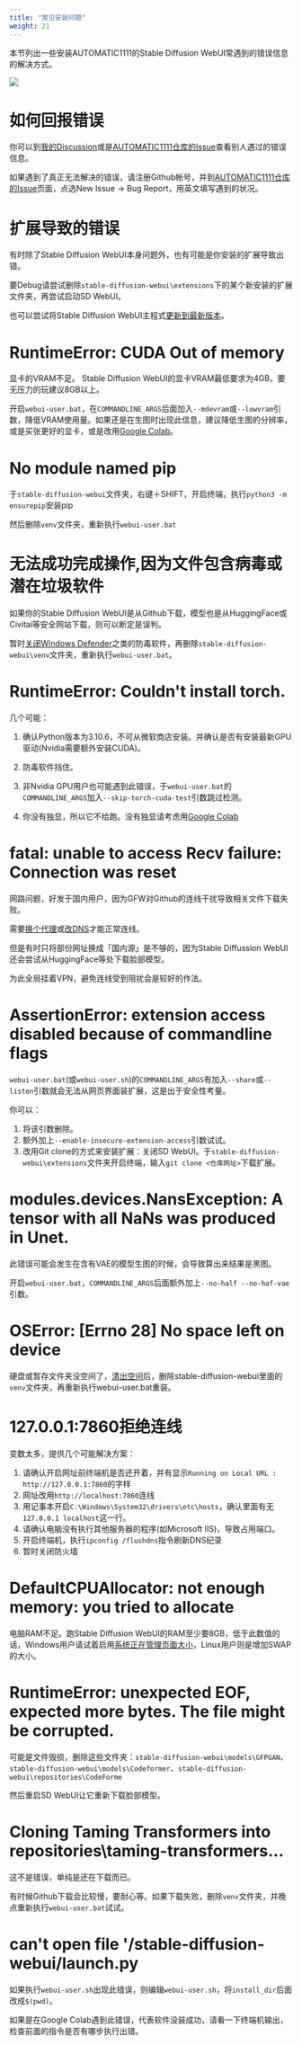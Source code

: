 ```yaml
---
title: "常见安装问题"
weight: 21
---
```


本节列出一些安装AUTOMATIC1111的Stable Diffusion WebUI常遇到的错误信息的解决方式。

![](../../../images/00040-3462613574.png)


# 如何回报错误

你可以到[我的Discussion](https://github.com/ivon852/netlify-ivon-blog-comments/discussions/437)或是[AUTOMATIC1111仓库的Issue](https://github.com/AUTOMATIC1111/stable-diffusion-webui/issues)查看别人遇过的错误信息。

如果遇到了真正无法解决的错误，请注册Github帐号，并到[AUTOMATIC1111仓库的Issue](https://github.com/AUTOMATIC1111/stable-diffusion-webui/issues)页面，点选New Issue → Bug Report，用英文填写遇到的状况。


# 扩展导致的错误

有时除了Stable Diffusion WebUI本身问题外，也有可能是你安装的扩展导致出错。

要Debug请尝试删除`stable-diffusion-webui\extensions`下的某个新安装的扩展文件夹，再尝试启动SD WebUI。

也可以尝试将Stable Diffusion WebUI主程式[更新到最新版本](../features/how-to-update/)。


# RuntimeError: CUDA Out of memory

显卡的VRAM不足。 Stable Diffusion WebUI的显卡VRAM最低要求为4GB，要无压力的玩建议8GB以上。

开启`webui-user.bat`，在`COMMANDLINE_ARGS`后面加入`--mdevram`或`--lowvram`引数，降低VRAM使用量。如果还是在生图时出现此信息，建议降低生图的分辨率，或是买张更好的显卡，或是改用[Google Colab](https://ivonblog.com/posts/google-colab-stable-diffusion-webui/)。


# No module named pip

于`stable-diffusion-webui`文件夹，右键＋SHIFT，开启终端，执行`python3 -m ensurepip`安装pip

然后删除`venv`文件夹，重新执行`webui-user.bat`


# 无法成功完成操作,因为文件包含病毒或潜在垃圾软件

如果你的Stable Diffusion WebUI是从Github下载，模型也是从HuggingFace或Civitai等安全网站下载，则可以断定是误判。

暂时[关闭Windows Defender](https://adersaytech.com/tutorial/kb-article/disable-windows-defender.html)之类的防毒软件，再删除`stable-diffusion-webui\venv`文件夹，重新执行`webui-user.bat`。


# RuntimeError: Couldn't install torch.

几个可能：

1. 确认Python版本为3.10.6，不可从微软商店安装。并确认是否有安装最新GPU驱动(Nvidia需要额外安装CUDA)。

2. 防毒软件挡住。

3. 非Nvidia GPU用户也可能遇到此错误，于`webui-user.bat`的`COMMANDLINE_ARGS`加入`--skip-torch-cuda-test`引数跳过检测。

4. 你没有独显，所以它不给跑。没有独显请考虑用[Google Colab](https://ivonblog.com/posts/google-colab-stable-diffusion-webui/)


# fatal: unable to access Recv failure: Connection was reset

网路问题，好发于国内用户，因为GFW对Github的连线干扰导致相关文件下载失败。

需要[换个代理](https://www.bilibili.com/read/cv21253533/)或[改DNS](https://zhuanlan.zhihu.com/p/571519560)才能正常连线。

但是有时只将部份网址换成「国内源」是不够的，因为Stable Diffussion WebUI还会尝试从HuggingFace等处下载脸部模型。

为此全局挂着VPN，避免连线受到阻扰会是较好的作法。


# AssertionError: extension access disabled because of commandline flags

`webui-user.bat`(或`webui-user.sh`)的`COMMANDLINE_ARGS`有加入`--share`或`--listen`引数就会无法从网页界面装扩展，这是出于安全性考量。

你可以：

1. 将该引数删除。
2. 额外加上`--enable-insecure-extension-access`引数试试。
3. 改用Git clone的方式来安装扩展：关闭SD WebUI。于`stable-diffusion-webui\extensions`文件夹开启终端，输入`git clone <仓库网址>`下载扩展。


# modules.devices.NansException: A tensor with all NaNs was produced in Unet.

此错误可能会发生在含有VAE的模型生图的时候，会导致算出来结果是黑图。

开启`webui-user.bat`，`COMMANDLINE_ARGS`后面额外加上`--no-half --no-haf-vae`引数。


# OSError: [Errno 28] No space left on device

硬盘或暂存文件夹没空间了，[清出空间](https://helpcenter.trendmicro.com/zh-tw/article/tmka-08271/)后，删除stable-diffusion-webui里面的`venv`文件夹，再重新执行webui-user.bat重装。


# 127.0.0.1:7860拒绝连线

变数太多，提供几个可能解决方案：

1. 请确认开启网址前终端机是否还开着，并有显示`Running on Local URL : http://127.0.0.1:7860`的字样
2. 网址改用`http://localhost:7860`连线
3. 用记事本开启`C:\Windows\System32\drivers\etc\hosts`，确认里面有无`127.0.0.1 localhost`这一行。
4. 请确认电脑没有执行其他服务器的程序(如Microsoft IIS)，导致占用端口。
5. 开启终端机，执行`ipconfig /flushdns`指令刷新DNS纪录
6. 暂时关闭防火墙


# DefaultCPUAllocator: not enough memory: you tried to allocate

电脑RAM不足。跑Stable Diffusion WebUI的RAM至少要8GB，低于此数值的话，Windows用户请试着启用[系统正在管理页面大小](https://support.microsoft.com/zh-cn/windows/%E6%94%B9%E5%96%84-windows-%E9%9B%BB%E8%85%A6%E6%95%88%E8%83%BD%E7%9A%84%E6%8F%90%E7%A4%BA-b3b3ef5b-5953-fb6a-2528-4bbed82fba96)，Linux用户则是增加SWAP的大小。


# RuntimeError: unexpected EOF, expected more bytes. The file might be corrupted.

可能是文件毁损，删除这些文件夹：`stable-diffusion-webui\models\GFPGAN`、`stable-diffusion-webui\models\Codeformer`、`stable-diffusion-webui\repositories\CodeForme`

然后重启SD WebUI让它重新下载脸部模型。


# Cloning Taming Transformers into repositories\taming-transformers...

这不是错误，单纯是还在下载而已。

有时候Github下载会比较慢，要耐心等。如果下载失败，删除`venv`文件夹，并晚点重新执行`webui-user.bat`试试。


# can't open file '/stable-diffusion-webui/launch.py

如果执行`webui-user.sh`出现此错误，则编辑`webui-user.sh`，将`install_dir`后面改成`$(pwd)`。

如果是在Google Colab遇到此错误，代表软件没装成功，请看一下终端机输出，检查前面的指令是否有哪步执行出错。
